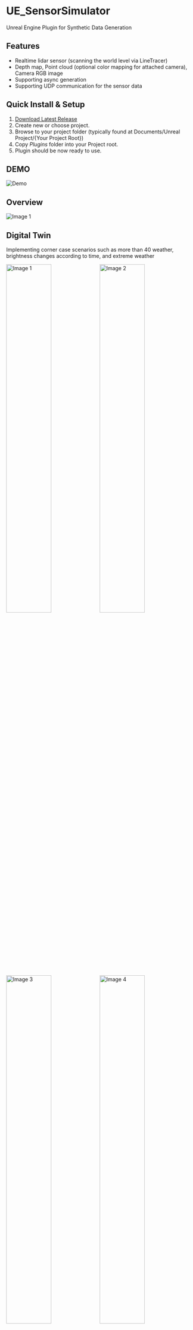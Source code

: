 # UE_SensorSimulator

Unreal Engine Plugin for Synthetic Data Generation

## Features

- Realtime lidar sensor (scanning the world level via LineTracer)
- Depth map, Point cloud (optional color mapping for attached camera), Camera RGB image
- Supporting async generation
- Supporting UDP communication for the sensor data

## Quick Install & Setup

1.  [Download Latest Release](...)
2.  Create new or choose project.
3.  Browse to your project folder (typically found at Documents/Unreal Project/{Your Project Root})
4.  Copy _Plugins_ folder into your Project root.
5.  Plugin should be now ready to use.

## DEMO
![Demo]()

## Overview
<div>
  <img src="https://github.com/taemin-steve/Automatic-reserve-payment-system/assets/75752289/9e6c2296-a17c-4506-8557-6299c5a4de26" alt="Image 1" align="center">
</div>

## Digital Twin 
Implementing corner case scenarios such as more than 40 weather, brightness changes according to time, and extreme weather
<div>
  <img src="https://github.com/taemin-steve/taemin-steve/assets/75752289/c561d2f7-064c-498a-95aa-d4000fc1c25b" alt="Image 1" width="49%" height="49%">
  <img src="https://github.com/taemin-steve/taemin-steve/assets/75752289/9a1d4f3f-b472-4ad3-94d3-20e021898fa9" alt="Image 2" width="49%" height="49%">
</div>
<div>
  <img src="https://github.com/taemin-steve/taemin-steve/assets/75752289/7cc8ff51-fb2b-4ff8-981a-e984f9e6d605" alt="Image 3" width="49%" height="49%">
  <img src="https://github.com/taemin-steve/taemin-steve/assets/75752289/1a0aaf45-b5e5-4c97-a8c9-805e873d88e8" alt="Image 4" width="49%" height="49%">
</div>

## Segmetation
Collecting synthetic data for training the Segmentation model (PIDNet) and utilizing Unreal Engine's stencil buffer functionality to extract Semantic maps, which will be used as target data.
<div>
  <img src="https://github.com/taemin-steve/taemin-steve/assets/75752289/e9faac3c-af20-4ac2-a646-44fa80d2e927" alt="Image 1" align="center">
</div>

## Point Cloud 
Implementing an LIDAR sensor in Unreal Engine to capture RGB and Depth information, transmitting this data to Python via UDP communication, and then implementing a Point Cloud in Panda3D.
<div>
  <img src="https://github.com/taemin-steve/taemin-steve/assets/75752289/67892225-1c8b-460d-a2b7-37c41ef923f1" alt="Image 1" align="center">
</div>

## Sensor Calibration 
Calibrating the PointCloud generated by the Lidar Sensor with the imagery from the RGB Sensor to create a reference image. Using this calibrated image to enhance the reliability and accuracy of the depth estimation model.
<div>
  <img src="https://github.com/taemin-steve/Automatic-reserve-payment-system/assets/75752289/f5fcfeb9-f0e8-48fa-9e52-59c71370d561" alt="Image 1" align="center" width="98%" height="98%" >
</div>


